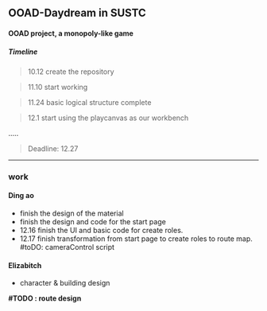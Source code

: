 ## OOAD-Daydream in SUSTC

#### OOAD project, a monopoly-like game 

##### Timeline

> 10.12 create the repository

> 11.10 start working

> 11.24 basic logical structure complete

> 12.1 start using the playcanvas as our workbench

.....

>  Deadline: 12.27 
---

### work
#### Ding ao
- finish the design of the material 
- finish the design and code for the start page
- 12.16 finish the UI and basic code for create roles.
- 12.17 finish transformation from start page to create roles to route map.
#toDO: cameraControl script
#### Elizabitch
- character & building design 

<b>#TODO : route design 

